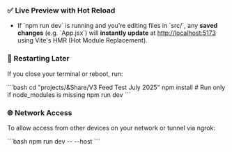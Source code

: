 ### ✅ Live Preview with Hot Reload
- If \`npm run dev\` is running and you’re editing files in \`src/\`, any **saved changes** (e.g. \`App.jsx\`) will **instantly update** at [http://localhost:5173](http://localhost:5173) using Vite's HMR (Hot Module Replacement).

### 🔁 Restarting Later
If you close your terminal or reboot, run:

\`\`\`bash
cd \"projects/&Share/V3 Feed Test July 2025\"
npm install      # Run only if node_modules is missing
npm run dev
\`\`\`

### 🌐 Network Access
To allow access from other devices on your network or tunnel via ngrok:

\`\`\`bash
npm run dev -- --host
\`\`\`
